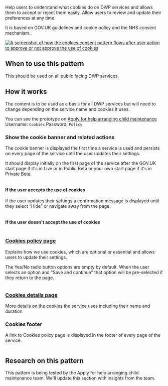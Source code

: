 Help users to understand what cookies do on DWP services and allows them to accept or reject them easily. Allow users to review and update their preferences at any time.

It is based on GOV.UK guidelines and cookie policy and the NHS consent mechanism..

<a href="/public/images/cookies/cookies-flow.png">
    <img src="/public/images/cookies/cookies-flow.png" alt="A screenshot of how the cookies consent pattern flows after user action to approve or not approve the use of cookies" />
</a>

## When to use this pattern

This should be used on all public facing DWP services.

## How it works

The content is to be used as a basis for all DWP services but will need to change depending on the service name and cookies it uses.

You can see the prototype on <a href="https://pension-age.herokuapp.com/cookies/apply_cmg_start_banner_v2.html" alt="">Apply for help arranging child maintenance</a>
Username: <code>Cookies</code>
Password: <code>Policy</code>

### Show the cookie banner and related actions
The cookie banner is displayed the first time a service is used and persists on every page of the service until the user updates their settings.

It should display initially on the first page of the service after the GOV.UK start page if it's in Live or in Public Beta or your own start page if it's in Private Beta.

<img src="/public/images/cookies/cookies-banner.png" alt="" />

#### If the user accepts the use of cookies

If the user updates their settings a confirmation message is displayed until they select “Hide” or navigate away from the page.

<img src="/public/images/cookies/cookies-accept.png" alt="" />

#### If the user doesn't accept the use of cookies

<img src="/public/images/cookies/cookies-reject.png" alt="" />

### <a href="https://pension-age.herokuapp.com/cookies/cookies_details">Cookies policy page</a>

Explains how we use cookies, which are optional or essential and allows users to update their settings.

The Yes/No radio button options are empty by default. When the user selects an option and "Save and continue" that option will be pre-selected if they return to the page.

<img src="/public/images/cookies/cookies-accept-reject.png" alt="" />

### <a href="https://pension-age.herokuapp.com/cookies/cookies_details">Cookies details page</a>

More details on the cookies the service uses including their name and duration

### Cookies footer

A link to Cookies policy page is displayed in the footer of every page of the service.

<img src="/public/images/cookies/cookies-footer.png" alt="" />

## Research on this pattern

This pattern is being tested by the Apply for help arranging child maintenance team. We'll update this section with insights from the team.
